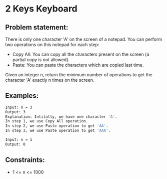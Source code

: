 # 2 Keys Keyboard

## Problem statement:
There is only one character 'A' on the screen of a notepad. You can perform two operations on this notepad for each step:
- Copy All: You can copy all the characters present on the screen (a partial copy is not allowed).
- Paste: You can paste the characters which are copied last time.

Given an integer n, return the minimum number of operations to get the character 'A' exactly n times on the screen.

## Examples:
```sh
Input: n = 3
Output: 3
Explanation: Intitally, we have one character 'A'.
In step 1, we use Copy All operation.
In step 2, we use Paste operation to get 'AA'.
In step 3, we use Paste operation to get 'AAA'.
```
```sh
Input: n = 1
Output: 0
```

## Constraints:
- 1 <= n <= 1000
